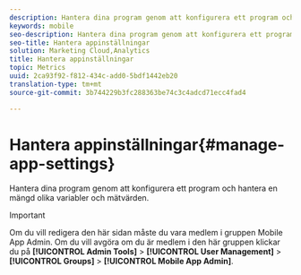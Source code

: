 ```yaml
---
description: Hantera dina program genom att konfigurera ett program och hantera en mängd olika variabler och mätvärden.
keywords: mobile
seo-description: Hantera dina program genom att konfigurera ett program och hantera en mängd olika variabler och mätvärden.
seo-title: Hantera appinställningar
solution: Marketing Cloud,Analytics
title: Hantera appinställningar
topic: Metrics
uuid: 2ca93f92-f812-434c-add0-5bdf1442eb20
translation-type: tm+mt
source-git-commit: 3b744229b3fc288363be74c3c4adcd71ecc4fad4

---
```



# Hantera appinställningar{#manage-app-settings}

Hantera dina program genom att konfigurera ett program och hantera en mängd olika variabler och mätvärden.

>[!IMPORTANT]
>
>Om du vill redigera den här sidan måste du vara medlem i gruppen Mobile App Admin. Om du vill avgöra om du är medlem i den här gruppen klickar du på **[!UICONTROL Admin Tools]** > **[!UICONTROL User Management]** > **[!UICONTROL Groups]** > **[!UICONTROL Mobile App Admin]**.
